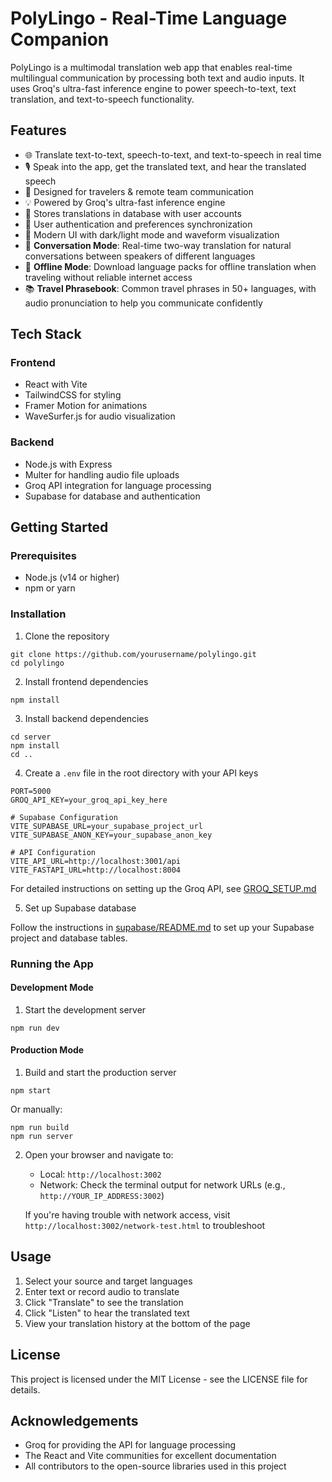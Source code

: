 # PolyLingo - Real-Time Language Companion

PolyLingo is a multimodal translation web app that enables real-time multilingual communication by processing both text and audio inputs. It uses Groq's ultra-fast inference engine to power speech-to-text, text translation, and text-to-speech functionality.

## Features

- 🌐 Translate text-to-text, speech-to-text, and text-to-speech in real time
- 🎙️ Speak into the app, get the translated text, and hear the translated speech
- 🧳 Designed for travelers & remote team communication
- 💡 Powered by Groq's ultra-fast inference engine
- 🧪 Stores translations in database with user accounts
- 🔐 User authentication and preferences synchronization
- 🌈 Modern UI with dark/light mode and waveform visualization
- 💬 **Conversation Mode**: Real-time two-way translation for natural conversations between speakers of different languages
- 📱 **Offline Mode**: Download language packs for offline translation when traveling without reliable internet access
- 📚 **Travel Phrasebook**: Common travel phrases in 50+ languages, with audio pronunciation to help you communicate confidently

## Tech Stack

### Frontend
- React with Vite
- TailwindCSS for styling
- Framer Motion for animations
- WaveSurfer.js for audio visualization

### Backend
- Node.js with Express
- Multer for handling audio file uploads
- Groq API integration for language processing
- Supabase for database and authentication

## Getting Started

### Prerequisites
- Node.js (v14 or higher)
- npm or yarn

### Installation

1. Clone the repository
```
git clone https://github.com/yourusername/polylingo.git
cd polylingo
```

2. Install frontend dependencies
```
npm install
```

3. Install backend dependencies
```
cd server
npm install
cd ..
```

4. Create a `.env` file in the root directory with your API keys
```
PORT=5000
GROQ_API_KEY=your_groq_api_key_here

# Supabase Configuration
VITE_SUPABASE_URL=your_supabase_project_url
VITE_SUPABASE_ANON_KEY=your_supabase_anon_key

# API Configuration
VITE_API_URL=http://localhost:3001/api
VITE_FASTAPI_URL=http://localhost:8004
```

For detailed instructions on setting up the Groq API, see [GROQ_SETUP.md](GROQ_SETUP.md)

5. Set up Supabase database

Follow the instructions in [supabase/README.md](supabase/README.md) to set up your Supabase project and database tables.

### Running the App

#### Development Mode

1. Start the development server
```
npm run dev
```

#### Production Mode

1. Build and start the production server
```
npm start
```

Or manually:

```
npm run build
npm run server
```

2. Open your browser and navigate to:
   - Local: `http://localhost:3002`
   - Network: Check the terminal output for network URLs (e.g., `http://YOUR_IP_ADDRESS:3002`)

   If you're having trouble with network access, visit `http://localhost:3002/network-test.html` to troubleshoot

## Usage

1. Select your source and target languages
2. Enter text or record audio to translate
3. Click "Translate" to see the translation
4. Click "Listen" to hear the translated text
5. View your translation history at the bottom of the page

## License

This project is licensed under the MIT License - see the LICENSE file for details.

## Acknowledgements

- Groq for providing the API for language processing
- The React and Vite communities for excellent documentation
- All contributors to the open-source libraries used in this project
